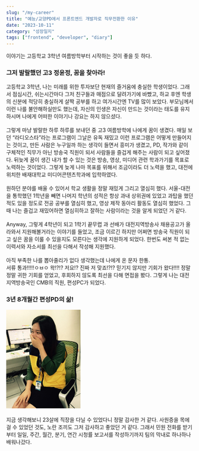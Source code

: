 ```yaml
---
slug: "/my-career"
title: "예능/교양PD에서 프론트엔드 개발자로 직무전환한 이유"
date: "2023-10-11"
category: "성장일지"
tags: ["frontend", "developer", "diary"]
---
```


이야기는 고등학교 3학년 여름방학부터 시작하는 것이 좋을 듯 하다.

### 그저 발랄했던 고3 정윤정, 꿈을 찾아라!

고등학교 3학년, 나는 미래를 위한 투자보단 현재의 즐거움에 충실한 학생이었다.
그래서 점심시간, 쉬는시간마다 그저 친구들과 매점으로 달려가기에 바빴고, 하교 후엔 학생의 신분에 적당히 충실하게 살짝 공부를 하고 여가시간엔 TV를 많이 보았다. 부모님께서 이런 나를 불안해하실만도 했는데, 자신의 인생은 자신이 만드는 것이라는 태도를 유지하시며 나에게 어떠한 이야기나 강요는 하지 않으셨다.
<br/>
<br/>
그렇게 마냥 발랄한 하루 하루를 보내던 중 고3 여름방학에 나에게 꿈이 생겼다. 매일 보던 “라디오스타”라는 프로그램이 그날은 유독 재밌고 이런 프로그램은 어떻게 만들어지는 것이고, 만든 사람은 누구일까 하는 생각이 들면서 흥미가 생겼고, PD, 작가와 같이 구체적인 직무가 아닌 방송국 직원이 되서 사람들을 즐겁게 해주는 사람이 되고 싶어졌다. 뒤늦게 꿈이 생긴 내가 할 수 있는 것은 방송, 영상, 미디어 관련 학과가기를 목표로 노력하는 것이었다. 그렇게 늦게 나마 목표를 위해서 조금이라도 더 노력을 했고, 대전에 위치한 배재대학교 미디어콘텐츠학과에 입학하였다.
<br/>
<br/>
원하던 분야를 배울 수 있어서 학교 생활을 정말 재밌게 그리고 열심히 했다. 서울-대전을 통학했던 1학년을 빼면 나머지 학년의 성적은 항상 과내 상위권에 있었고 과탑을 했던 적도 있을 정도로 전공 공부를 열심히 했고, 영상 제작 동아리 활동도 열심히 했었다. 그 때 나는 즐겁고 재밌어하면 열심히하고 잘하는 사람이라는 것을 알게 되었던 거 같다.
<br/>
<br/>
Anyway, 그렇게 4학년이 되고 1학기 끝무렵 과 선배가 대전지역방송사 채용공고가 올라와서 지원해볼거라는 이야기를 들었고, 조금 이르긴 하지만 어쩌면 방송국 직원이 되고 싶은 꿈을 이룰 수 있을지도 모른다는 생각에 지원하게 되었다. 한번도 써본 적 없는 이력서와 자소서를 최선을 다해서 작성해 지원했다.
<br/>
<br/>
아직 부족한 나를 뽑아줄리가 없다 생각했는데 나에게 온 문자 한통.  
서류 통과!!!!!ㅇㅂㅇ 왁!?!? 저요!? 진짜 저 맞죠!?!? 믿기지 않지만 기회가 왔다!!!!
정말 정말 귀한 기회를 얻었고, 후회하지 않도록 최선을 다해 면접을 봤다. 그렇게 나는 대전지역방송국인 CMB의 직원, 편성PC가 되었다.

### 3년 8개월간 편성PD의 삶!

<img src="../images/my1/my1-1.png" width="200" alt="입사한 정윤정"/>
<br/>
<br/>
지금 생각해보니 23살에 직장을 다닐 수 있었다니 정말 감사한 거 같다. 사원증을 목에 걸 수 있었던 것도, 노란 조끼도 그저 감사하고 좋았던 거 같다. 그래서 민원 전화를 받기 부터 일일, 주간, 월간, 분기, 연간 시청률 보고서를 작성하기까지 팀의 막내로 하나하나 배워나갔다.
